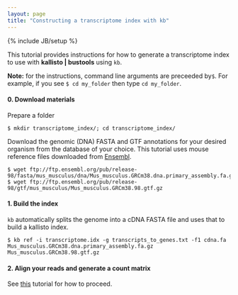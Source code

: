 ```yaml
---
layout: page
title: "Constructing a transcriptome index with kb"
---
```


{% include JB/setup %}

This tutorial provides instructions for how to generate a transcriptome index to use with __kallisto &#124; bustools__ using `kb`.

__Note:__ for the instructions, command line arguments are preceeded by`$`. For example, if you see `$ cd my_folder` then type `cd my_folder`.

#### 0. Download materials
Prepare a folder
```
$ mkdir transcriptome_index/; cd transcriptome_index/
```

Download the genomic (DNA) FASTA and GTF annotations for your desired organism from the database of your choice. This tutorial uses mouse reference files downloaded from [Ensembl](https://uswest.ensembl.org/info/data/ftp/index.html).
```
$ wget ftp://ftp.ensembl.org/pub/release-98/fasta/mus_musculus/dna/Mus_musculus.GRCm38.dna.primary_assembly.fa.gz
$ wget ftp://ftp.ensembl.org/pub/release-98/gtf/mus_musculus/Mus_musculus.GRCm38.98.gtf.gz
```

#### 1. Build the index
`kb` automatically splits the genome into a cDNA FASTA file and uses that to build a kallisto index.
```
$ kb ref -i transcriptome.idx -g transcripts_to_genes.txt -f1 cdna.fa Mus_musculus.GRCm38.dna.primary_assembly.fa.gz Mus_musculus.GRCm38.98.gtf.gz
```

#### 2. Align your reads and generate a count matrix
See [this](kb_getting_started.html) tutorial for how to proceed.
